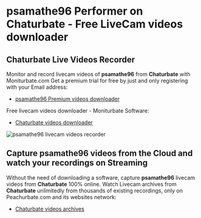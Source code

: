 # psamathe96 Performer on Chaturbate - Free LiveCam videos downloader

## Chaturbate Live Videos Recorder

Monitor and record livecam videos of **psamathe96** from **Chaturbate** with Moniturbate.com
Get a premium trial for free by just and only registering with your Email address:
* [psamathe96 Premium videos downloader](https://moniturbate.com/request-demo-licence-key.html)

Free livecam videos downloader - Moniturbate Software:
* [Chaturbate videos downloader](https://moniturbate.com/moniturbate-download-software.html)

![psamathe96 livecam videos recorder](https://peachurnet.com/templates/moniturbate-software.png)


## Capture psamathe96 videos from the Cloud and watch your recordings on Streaming

Without the need of downloading a software, capture **psamathe96** livecam videos from **Chaturbate** 100% online.
Watch Livecam archives from **Chaturbate** unlimitedly from thousands of existing recordings, only on Peachurbate.com and its websites network:
* [Chaturbate videos archives](https://peachurnet.com/)